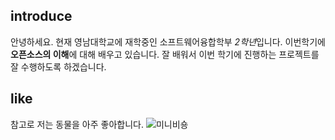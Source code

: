 ## introduce
안녕하세요. 현재 영남대학교에 재학중인 소프트웨어융합학부 *2학년*입니다.
이번학기에 **오픈소스의 이해**에 대해 배우고 있습니다.
잘 배워서 이번 학기에 진행하는 프로젝트를 잘 수행하도록 하겠습니다.

## like
참고로 저는 동물을 아주 좋아합니다. 
![미니비숑](dog.jpg)
<!--
**eunsaem67/eunsaem67** is a ✨ _special_ ✨ repository because its `README.md` (this file) appears on your GitHub profile.






